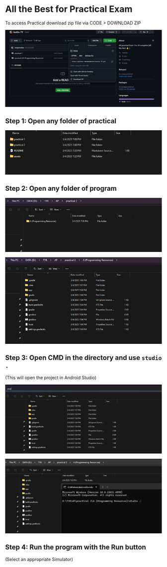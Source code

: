 # All the Best for Practical Exam

To access Practical download zip file via CODE > DOWNLOAD ZIP

![Git Image](./assets/git.png)

## Step 1: Open any folder of practical

![Init Image](./assets/init.png)

## Step 2: Open any folder of program

![Directory Image](./assets/dir.png)

![Practical Image](./assets/practical.png)

## Step 3: Open CMD in the directory and use `studio .`

(This will open the project in Android Studio)

![CMD Image](./assets/cmd.png)

![Studio Image](./assets/studio.png)

## Step 4: Run the program with the Run button

(Select an appropriate Simulator)
